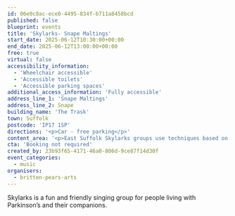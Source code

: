 ```yaml
---
id: 06e0c8ac-ece0-4495-834f-b711a8458bcd
published: false
blueprint: events
title: 'Skylarks- Snape Maltings'
start_date: 2025-06-12T10:30:00+00:00
end_date: 2025-06-12T13:00:00+00:00
free: true
virtual: false
accessibility_information:
  - 'Wheelchair accessible'
  - 'Accessible toilets'
  - 'Accessible parking spaces'
additional_access_information: 'Fully accessible'
address_line_1: 'Snape Maltings'
address_line_2: Snape
building_name: 'The Trask'
town: Suffolk
postcode: 'IP17 1SP'
directions: '<p>Car - free parking</p>'
content_area: '<p>East Suffolk Skylarks groups use techniques based on years of research to help those with Parkinson’s to maintain or improve their psychological and physical wellbeing through taking part in regular singing activity.</p>'
cta: 'Booking not required'
created_by: 23b93f65-4171-46a0-806d-9ce87f14d30f
event_categories:
  - music
organisers:
  - britten-pears-arts
---
```

Skylarks is a fun and friendly singing group for people living with Parkinson’s and their companions.